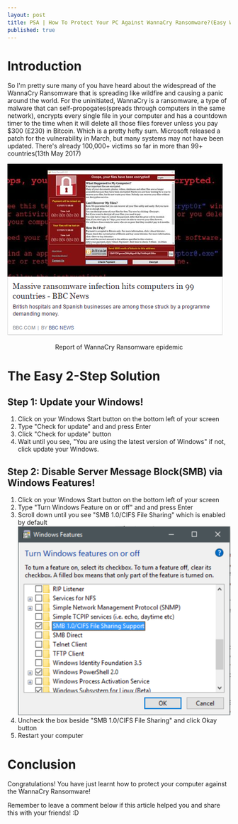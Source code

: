 ```yaml
---
layout: post
title: PSA | How To Protect Your PC Against WannaCry Ransomware?(Easy Way)
published: true
---
```


# Introduction
So I'm pretty sure many of you have heard about the widespread of the WannaCry Ransomware that is spreading like wildfire and causing a panic around the world.
For the uninitiated, WannaCry is a ransomware, a type of malware that can self-propogates(spreads through computers in the same network), encrypts every single file in your computer and has a countdown timer to the time when it will delete all those files forever unless you pay $300 (£230) in Bitcoin. Which is a pretty hefty sum.
Microsoft released a patch for the vulnerability in March, but many systems may not have been updated.
There's already 100,000+ victims so far in more than 99+ countries(13th May 2017)

![p1](/images/p11.PNG)
<center>Report of WannaCry Ransomware epidemic</center>


# The Easy 2-Step Solution
## Step 1: Update your Windows! 
1) Click on your Windows Start button on the bottom left of your screen
2) Type "Check for update" and and press Enter
3) Click "Check for update" button
4) Wait until you see, "You are using the latest version of Windows" if not, click update your Windows.

## Step 2: Disable Server Message Block(SMB) via Windows Features!
1) Click on your Windows Start button on the bottom left of your screen
2) Type "Turn Windows Feature on or off" and and press Enter
3) Scroll down until you see "SMB 1.0/CIFS File Sharing" which is enabled by default
![p3](/images/p22.png)
4) Uncheck the box beside "SMB 1.0/CIFS File Sharing" and click Okay button
5) Restart your computer

# Conclusion
Congratulations! You have just learnt how to protect your computer against the WannaCry Ransomware!

Remember to leave a comment below if this article helped you and share this with your friends! :D

